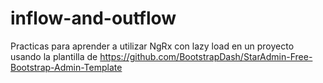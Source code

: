 # inflow-and-outflow
Practicas para aprender a utilizar NgRx con lazy load en un proyecto usando la plantilla de https://github.com/BootstrapDash/StarAdmin-Free-Bootstrap-Admin-Template
